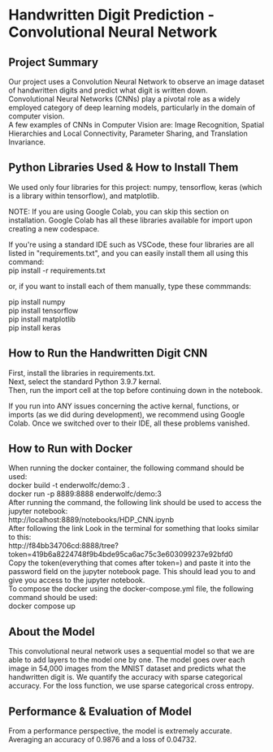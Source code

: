 # Handwritten Digit Prediction - Convolutional Neural Network

## Project Summary
Our project uses a Convolution Neural Network to observe an image dataset of handwritten digits and predict what digit is written down.  
Convolutional Neural Networks (CNNs) play a pivotal role as a widely employed category of deep learning models, particularly in the domain of computer vision.  
A few examples of CNNs in Computer Vision are: Image Recognition, Spatial Hierarchies and Local Connectivity, Parameter Sharing, and Translation Invariance.  

## Python Libraries Used & How to Install Them
We used only four libraries for this project: numpy, tensorflow, keras (which is a library within tensorflow), and matplotlib.  

NOTE: If you are using Google Colab, you can skip this section on installation. Google Colab has all these libraries available for import upon creating a new codespace.  

If you're using a standard IDE such as VSCode, these four libraries are all listed in "requirements.txt", and you can easily install them all using this command:  
  pip install -r requirements.txt  
  
or, if you want to install each of them manually, type these commmands:  
  
pip install numpy  
pip install tensorflow  
pip install matplotlib  
pip install keras  
## How to Run the Handwritten Digit CNN
First, install the libraries in requirements.txt.  
Next, select the standard Python 3.9.7 kernal.  
Then, run the import cell at the top before continuing down in the notebook.  

  If you run into ANY issues concerning the active kernal, functions, or imports (as we did during development), we recommend using Google Colab. Once we switched over to their IDE, all these problems vanished.   
## How to Run with Docker
 When running the docker container, the following command should be used:   
 docker build -t enderwolfc/demo:3 .  
 docker run -p 8889:8888 enderwolfc/demo:3  
 After running the command, the following link should be used to access the jupyter notebook:  
 http://localhost:8889/notebooks/HDP_CNN.ipynb  
 After following the link Look in the terminal for something that looks similar to this:  
 http://f84bb34706cd:8888/tree?token=419b6a8224748f9b4bde95ca6ac75c3e603099237e92bfd0  
 Copy the token(everything that comes after token=) and paste it into the password field on the jupyter notebook page. This should lead you to and give you access to the jupyter notebook.  
 To compose the docker using the docker-compose.yml file, the following command should be used:  
    docker compose up  

## About the Model
This convolutional neural network uses a sequential model so that we are able to add layers to the model one by one. The model goes over each image in 54,000 images from the MNIST dataset and predicts what the handwritten digit is. We quantify the accuracy with sparse categorical accuracy. For the loss function, we use sparse categorical cross entropy.  
## Performance & Evaluation of Model
From a performance perspective, the model is extremely accurate. Averaging an accuracy of 0.9876 and a loss of 0.04732.
